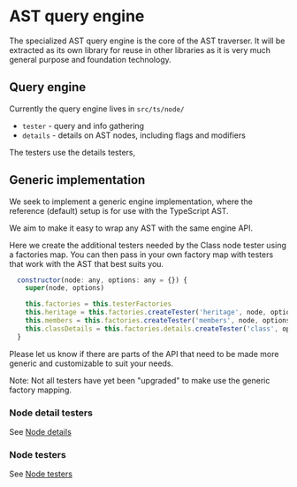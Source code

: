 # AST query engine

The specialized AST query engine is the core of the AST traverser.
It will be extracted as its own library for reuse in other libraries as it is very much general purpose and foundation technology.

## Query engine

Currently the query engine lives in `src/ts/node/`

- `tester` - query and info gathering
- `details` - details on AST nodes, including flags and modifiers

The testers use the details testers,

## Generic implementation

We seek to implement a generic engine implementation, where the reference (default) setup is for use with the TypeScript AST.

We aim to make it easy to wrap any AST with the same engine API.

Here we create the additional testers needed by the Class node tester using a factories map.
You can then pass in your own factory map with testers that work with the AST that best suits you.

```js
  constructor(node: any, options: any = {}) {
    super(node, options)

    this.factories = this.testerFactories
    this.heritage = this.factories.createTester('heritage', node, options)
    this.members = this.factories.createTester('members', node, options)
    this.classDetails = this.factories.details.createTester('class', options)
  }
```

Please let us know if there are parts of the API that need to be made more generic and customizable to suit your needs.

Note: Not all testers have yet been "upgraded" to make use the generic factory mapping.

### Node detail testers

See [Node details](node-details.md)

### Node testers

See [Node testers](node-testers.md)
